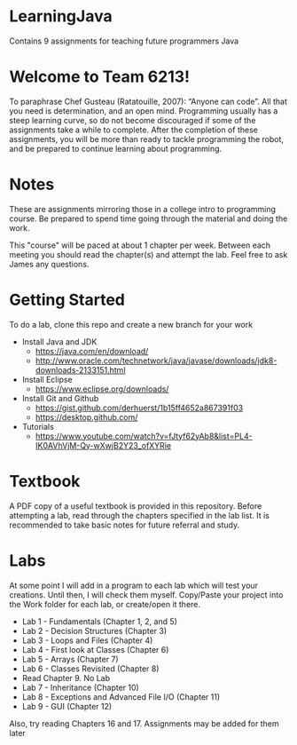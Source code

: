 # LearningJava
Contains 9 assignments for teaching future programmers Java

# Welcome to Team 6213!
To paraphrase Chef Gusteau (Ratatouille, 2007): “Anyone can code”. All that you need is determination, and an open mind.
Programming usually has a steep learning curve, so do not become discouraged if some of the assignments take a while to complete.
After the completion of these assignments, you will be more than ready to tackle programming the robot, and be prepared
to continue learning about programming.

# Notes
These are assignments mirroring those in a college intro to programming course.
Be prepared to spend time going through the material and doing the work.

This "course" will be paced at about 1 chapter per week. 
Between each meeting you should read the chapter(s) and attempt the lab.
Feel free to ask James any questions.

# Getting Started
To do a lab, clone this repo and create a new branch for your work
- Install Java and JDK
  * https://java.com/en/download/
  * http://www.oracle.com/technetwork/java/javase/downloads/jdk8-downloads-2133151.html
- Install Eclipse
  * https://www.eclipse.org/downloads/
- Install Git and Github
  * https://gist.github.com/derhuerst/1b15ff4652a867391f03
  * https://desktop.github.com/
- Tutorials
  * https://www.youtube.com/watch?v=fJtyf62yAb8&list=PL4-IK0AVhVjM-Qy-wXwjB2Y23_ofXYRie

# Textbook
A PDF copy of a useful textbook is provided in this repository.
Before attempting a lab, read through the chapters specified in the lab list.
It is recommended to take basic notes for future referral and study.

# Labs
At some point I will add in a program to each lab which will test your creations.
Until then, I will check them myself.
Copy/Paste your project into the Work folder for each lab, or create/open it there.

- Lab 1 - Fundamentals (Chapter 1, 2, and 5)
- Lab 2 - Decision Structures (Chapter 3)
- Lab 3 - Loops and Files (Chapter 4)
- Lab 4 - First look at Classes (Chapter 6)
- Lab 5 - Arrays (Chapter 7)
- Lab 6 - Classes Revisited (Chapter 8)
- Read Chapter 9. No Lab
- Lab 7 - Inheritance (Chapter 10)
- Lab 8 - Exceptions and Advanced File I/O (Chapter 11)
- Lab 9 - GUI (Chapter 12)

Also, try reading Chapters 16 and 17. Assignments may be added for them later
